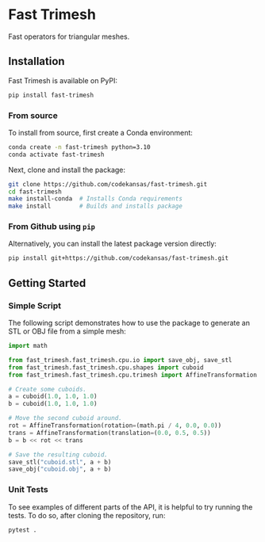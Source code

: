 # Fast Trimesh

Fast operators for triangular meshes.

## Installation

Fast Trimesh is available on PyPI:

```bash
pip install fast-trimesh
```

### From source

To install from source, first create a Conda environment:

```bash
conda create -n fast-trimesh python=3.10
conda activate fast-trimesh
```

Next, clone and install the package:

```bash
git clone https://github.com/codekansas/fast-trimesh.git
cd fast-trimesh
make install-conda  # Installs Conda requirements
make install        # Builds and installs package
```

### From Github using `pip`

Alternatively, you can install the latest package version directly:

```bash
pip install git+https://github.com/codekansas/fast-trimesh.git
```

## Getting Started

### Simple Script

The following script demonstrates how to use the package to generate an
STL or OBJ file from a simple mesh:

```python
import math

from fast_trimesh.fast_trimesh.cpu.io import save_obj, save_stl
from fast_trimesh.fast_trimesh.cpu.shapes import cuboid
from fast_trimesh.fast_trimesh.cpu.trimesh import AffineTransformation

# Create some cuboids.
a = cuboid(1.0, 1.0, 1.0)
b = cuboid(1.0, 1.0, 1.0)

# Move the second cuboid around.
rot = AffineTransformation(rotation=(math.pi / 4, 0.0, 0.0))
trans = AffineTransformation(translation=(0.0, 0.5, 0.5))
b = b << rot << trans

# Save the resulting cuboid.
save_stl("cuboid.stl", a + b)
save_obj("cuboid.obj", a + b)
```

### Unit Tests

To see examples of different parts of the API, it is helpful to try running
the tests. To do so, after cloning the repository, run:

```bash
pytest .
```
